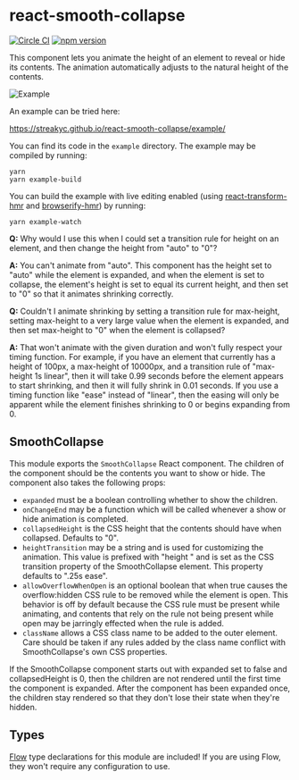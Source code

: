 # react-smooth-collapse

[![Circle CI](https://circleci.com/gh/StreakYC/react-smooth-collapse.svg?style=shield)](https://circleci.com/gh/StreakYC/react-smooth-collapse)
[![npm version](https://badge.fury.io/js/react-smooth-collapse.svg)](https://badge.fury.io/js/react-smooth-collapse)

This component lets you animate the height of an element to reveal or hide its
contents. The animation automatically adjusts to the natural height of the
contents.

![Example](https://streakyc.github.io/react-smooth-collapse/video/showhide.gif)

An example can be tried here:

https://streakyc.github.io/react-smooth-collapse/example/

You can find its code in the `example` directory. The example may be compiled
by running:

```
yarn
yarn example-build
```

You can build the example with live editing enabled (using
[react-transform-hmr](https://github.com/gaearon/react-transform-hmr) and
[browserify-hmr](https://github.com/AgentME/browserify-hmr)) by running:

```
yarn example-watch
```

**Q:** Why would I use this when I could set a transition rule for height on an
element, and then change the height from "auto" to "0"?

**A:** You can't animate from "auto". This component has the height set to
"auto" while the element is expanded, and when the element is set to collapse,
the element's height is set to equal its current height, and then set to "0" so
that it animates shrinking correctly.

**Q:** Couldn't I animate shrinking by setting a transition rule for
max-height, setting max-height to a very large value when the element is
expanded, and then set max-height to "0" when the element is collapsed?

**A:** That won't animate with the given duration and won't fully respect your
timing function. For example, if you have an element that currently has a
height of 100px, a max-height of 10000px, and a transition rule of "max-height
1s linear", then it will take 0.99 seconds before the element appears to start
shrinking, and then it will fully shrink in 0.01 seconds. If you use a timing
function like "ease" instead of "linear", then the easing will only be apparent
while the element finishes shrinking to 0 or begins expanding from 0.

## SmoothCollapse

This module exports the `SmoothCollapse` React component. The children of the
component should be the contents you want to show or hide. The component also
takes the following props:

* `expanded` must be a boolean controlling whether to show the children.
* `onChangeEnd` may be a function which will be called whenever a show or hide
 animation is completed.
* `collapsedHeight` is the CSS height that the contents should have when
 collapsed. Defaults to "0".
* `heightTransition` may be a string and is used for customizing the animation.
 This value is prefixed with "height " and is set as the CSS transition
 property of the SmoothCollapse element. This property defaults to ".25s ease".
* `allowOverflowWhenOpen` is an optional boolean that when true causes the
 overflow:hidden  CSS rule to be removed while the element is open. This
 behavior is off by  default because the CSS rule must be present while
 animating, and contents that rely on the rule not being present while open may
 be jarringly effected when the rule is added.
* `className` allows a CSS class name to be added to the outer element. Care
 should be taken if any rules added by the class name conflict with
 SmoothCollapse's own CSS properties.

If the SmoothCollapse component starts out with expanded set to false and
collapsedHeight is 0, then the children are not rendered until the first time
the component is expanded. After the component has been expanded once, the
children stay rendered so that they don't lose their state when they're hidden.

## Types

[Flow](https://flowtype.org/) type declarations for this module are included!
If you are using Flow, they won't require any configuration to use.
